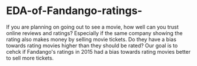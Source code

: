 # EDA-of-Fandango-ratings-
If you are planning on going out to see a movie, how well can you trust online reviews and ratings? Especially if the same company showing the rating also makes money by selling movie tickets. Do they have a bias towards rating movies higher than they should be rated?
Our goal is to cehck if Fandango's ratings in 2015 had a bias towards rating movies better to sell more tickets.

